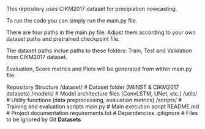 This repository uses CIKM2017 dataset for precipiation nowcasting.



To run the code you can simply run the main.py file. 



There are four paths in the main.py file. Adjust them according to your own dataset paths and pretrained checkpoint file.



The dataset paths inclue paths to these folders: Train, Test and Validation from CIKM2017 dataset.



Evaluation, Score metrics and Plots will be generated from within main.py file.

Repository Structure
/dataset/          # Dataset folder (MIINST & CIKM2017 datasets)
/models/           # Model architecture files (ConvLSTM, UNet, etc.)
/utils/            # Utility functions (data preprocessing, evaluation metrics)
/scripts/          # Training and evaluation scripts
main.py            # Main execution script
README.md          # Project documentation
requirements.txt   # Dependencies
.gitignore         # Files to be ignored by Git
**Datasets**

